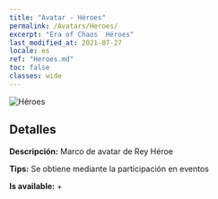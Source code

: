 ```yaml
---
title: "Avatar - Héroes"
permalink: /Avatars/Heroes/
excerpt: "Era of Chaos  Héroes"
last_modified_at: 2021-07-27
locale: es
ref: "Heroes.md"
toc: false
classes: wide
---
```

 ![Héroes](/images/a/avatarFrame_49.png)

## Detalles

 **Descripción:** Marco de avatar de Rey Héroe 

 **Tips:** Se obtiene mediante la participación en eventos 

 **Is available:**  + 

